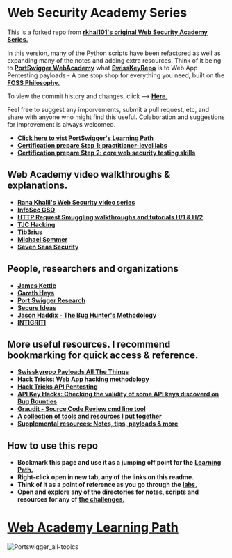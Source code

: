 # Web Security Academy Series
This is a forked repo from [**rkhal101's original Web Security Academy Series.**](https://github.com/rkhal101/Web-Security-Academy-Series)

In this version, many of the Python scripts have been refactored as well as expanding many of the notes and adding extra resources.
Think of it being to [**PortSwigger WebAcademy**](https://portswigger.net/web-security) what [**SwissKeyRepo**](https://github.com/swisskyrepo/PayloadsAllTheThings) is to Web App Pentesting payloads - A one stop shop for everything you need, built on the [**FOSS Philosophy.**](https://en.wikibooks.org/wiki/FOSS_A_General_Introduction/Introduction)

To view the commit history and changes, click --> [**Here.**](https://github.com/rkhal101/Web-Security-Academy-Series/compare/main...LinuxUser255:Web-Security-Academy-Series:main)

Feel free to suggest any imporvements, submit a pull request, etc, and share with anyone who might find this useful. 
Colaboration and suggestions for improvement is always welcomed.
 
- [**Click here to vist PortSwigger's Learning Path**](https://portswigger.net/web-security/learning-path)
- [**Certification prepare Step 1: practitioner-level labs**](https://portswigger.net/web-security/certification/how-to-prepare/practitioner-labs-prep-step-one)
- [**Certification prepare Step 2: core web security testing skills**](https://portswigger.net/web-security/certification/how-to-prepare)

## Web Academy video walkthroughs & explanations.
- [**Rana Khalil's Web Security video series**](https://www.youtube.com/@RanaKhalil101) 
- [**InfoSec GSO**](https://www.youtube.com/@infosec5101/featured)
- [**HTTP Request Smuggling walkthroughs and tutorials H/1 & H/2**](https://youtube.com/playlist?list=PLdj6yMJxBJ6J_p9fqiE3prN7BQGP0WZN7)
- [**TJC Hacking**](https://www.youtube.com/@tjchacking)
- [**Tib3rius**](https://www.youtube.com/@Tib3rius)
- [**Michael Sommer**](https://www.youtube.com/@Michael10Sommer)
- [**Seven Seas Security**](https://www.youtube.com/@7SeasSecurity)

## People, researchers and organizations
- [**James Kettle**](https://jameskettle.com/)
- [**Gareth Heys**](https://twitter.com/garethheyes)
- [**Port Swigger Research**](https://twitter.com/PortSwiggerRes)
- [**Secure Ideas**](https://twitter.com/secureideasllc)
- [**Jason Haddix - The Bug Hunter's Methodology**](https://github.com/jhaddix/tbhm)
- [**INTIGRITI**](https://twitter.com/intigriti)

## More useful resources. I recommend bookmarking for quick access & reference.
- [**Swisskyrepo Payloads All The Things**](https://github.com/swisskyrepo/PayloadsAllTheThings)
- [**Hack Tricks: Web App hacking methodology**](https://book.hacktricks.xyz/pentesting-web/web-vulnerabilities-methodology)
- [**Hack Tricks API Pentesting**](https://book.hacktricks.xyz/network-services-pentesting/pentesting-web/web-api-pentesting)
- [**API Key Hacks: Checking the validity of some API keys discoverd on Bug Bounties**](https://gitlab.com/gh0s7/keyhacks)
- [**Graudit - Source Code Review cmd line tool**](https://github.com/wireghoul/graudit)
- [**A collection of tools and resources I put together**](https://github.com/LinuxUser255/RandoHackingStuff#hacking-resources)
- [**Supplemental resources: Notes, tips, payloads & more**](https://github.com/LinuxUser255/RandoHackingStuff/blob/main/useful_links.md)

## How to use this repo
- **Bookmark this page and use it as a jumping off point for the** [**Learning Path.**](https://portswigger.net/web-security/all-topics)
- **Right-click open in new tab, any of the links on this readme.**
- **Think of it as a point of reference as you go through the** [**labs.**](https://portswigger.net/web-security/all-labs)
- **Open and explore any of the directories for notes, scripts and resources for any of** [**the challenges.**](https://portswigger.net/web-security/all-labs)

# [Web Academy Learning Path](https://portswigger.net/web-security/all-topics)
 ![**Portswigger_all-topics**](https://github.com/LinuxUser255/Web-Security-Academy-Series/assets/46334926/0aafd08e-ca25-4513-9e8b-ae73b2f480ca)
